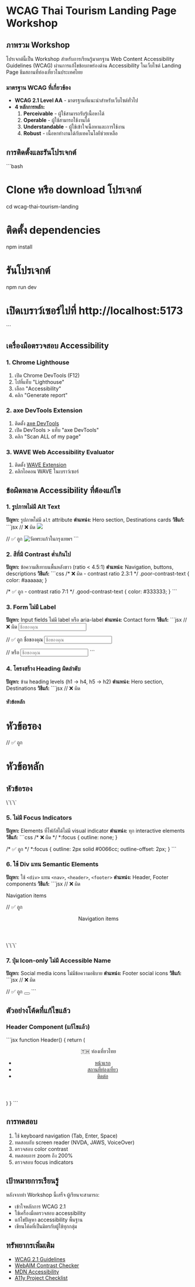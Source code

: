 # WCAG Thai Tourism Landing Page Workshop

## ภาพรวม Workshop

โปรเจกต์นี้เป็น Workshop สำหรับการเรียนรู้มาตรฐาน Web Content Accessibility Guidelines (WCAG) ผ่านการแก้ไขข้อบกพร่องด้าน Accessibility ในเว็บไซต์ Landing Page ธีมสถานที่ท่องเที่ยวในประเทศไทย

### มาตรฐาน WCAG ที่เกี่ยวข้อง

- **WCAG 2.1 Level AA** - มาตรฐานที่แนะนำสำหรับเว็บไซต์ทั่วไป
- **4 หลักการหลัก:**
  1. **Perceivable** - ผู้ใช้สามารถรับรู้เนื้อหาได้
  2. **Operable** - ผู้ใช้สามารถใช้งานได้
  3. **Understandable** - ผู้ใช้เข้าใจเนื้อหาและการใช้งาน
  4. **Robust** - เนื้อหาทำงานได้กับเทคโนโลยีช่วยเหลือ

## การติดตั้งและรันโปรเจกต์

\`\`\`bash
# Clone หรือ download โปรเจกต์
cd wcag-thai-tourism-landing

# ติดตั้ง dependencies
npm install

# รันโปรเจกต์
npm run dev

# เปิดเบราว์เซอร์ไปที่ http://localhost:5173
\`\`\`

## เครื่องมือตรวจสอบ Accessibility

### 1. Chrome Lighthouse
1. เปิด Chrome DevTools (F12)
2. ไปที่แท็บ "Lighthouse"
3. เลือก "Accessibility" 
4. คลิก "Generate report"

### 2. axe DevTools Extension
1. ติดตั้ง [axe DevTools](https://chrome.google.com/webstore/detail/axe-devtools-web-accessib/lhdoppojpmngadmnindnejefpokejbdd)
2. เปิด DevTools > แท็บ "axe DevTools"
3. คลิก "Scan ALL of my page"

### 3. WAVE Web Accessibility Evaluator
1. ติดตั้ง [WAVE Extension](https://chrome.google.com/webstore/detail/wave-evaluation-tool/jbbplnpkjmmeebjpijfedlgcdilocofh)
2. คลิกไอคอน WAVE ในเบราว์เซอร์

## ข้อผิดพลาด Accessibility ที่ต้องแก้ไข

### 1. รูปภาพไม่มี Alt Text
**ปัญหา:** รูปภาพไม่มี `alt` attribute
**ตำแหน่ง:** Hero section, Destinations cards
**วิธีแก้:**
\`\`\`jsx
// ❌ ผิด
<img src="image.jpg" />

// ✅ ถูก
<img src="image.jpg" alt="วัดพระแก้วในกรุงเทพฯ" />
\`\`\`

### 2. สีที่มี Contrast ต่ำเกินไป
**ปัญหา:** ข้อความสีเทาบนพื้นหลังขาว (ratio < 4.5:1)
**ตำแหน่ง:** Navigation, buttons, descriptions
**วิธีแก้:**
\`\`\`css
/* ❌ ผิด - contrast ratio 2.3:1 */
.poor-contrast-text {
  color: #aaaaaa;
}

/* ✅ ถูก - contrast ratio 7:1 */
.good-contrast-text {
  color: #333333;
}
\`\`\`

### 3. Form ไม่มี Label
**ปัญหา:** Input fields ไม่มี label หรือ aria-label
**ตำแหน่ง:** Contact form
**วิธีแก้:**
\`\`\`jsx
// ❌ ผิด
<input type="text" placeholder="ชื่อของคุณ" />

// ✅ ถูก
<label htmlFor="name">ชื่อของคุณ</label>
<input type="text" id="name" placeholder="ชื่อของคุณ" />

// หรือ
<input type="text" aria-label="ชื่อของคุณ" placeholder="ชื่อของคุณ" />
\`\`\`

### 4. โครงสร้าง Heading ผิดลำดับ
**ปัญหา:** ข้าม heading levels (h1 → h4, h5 → h2)
**ตำแหน่ง:** Hero section, Destinations
**วิธีแก้:**
\`\`\`jsx
// ❌ ผิด
<h4>หัวข้อหลัก</h4>
<h1>หัวข้อรอง</h1>

// ✅ ถูก
<h1>หัวข้อหลัก</h1>
<h2>หัวข้อรอง</h2>
\`\`\`

### 5. ไม่มี Focus Indicators
**ปัญหา:** Elements ที่โฟกัสได้ไม่มี visual indicator
**ตำแหน่ง:** ทุก interactive elements
**วิธีแก้:**
\`\`\`css
/* ❌ ผิด */
*:focus {
  outline: none;
}

/* ✅ ถูก */
*:focus {
  outline: 2px solid #0066cc;
  outline-offset: 2px;
}
\`\`\`

### 6. ใช้ Div แทน Semantic Elements
**ปัญหา:** ใช้ `<div>` แทน `<nav>`, `<header>`, `<footer>`
**ตำแหน่ง:** Header, Footer components
**วิธีแก้:**
\`\`\`jsx
// ❌ ผิด
<div className="header">
  <div>Navigation items</div>
</div>

// ✅ ถูก
<header>
  <nav>Navigation items</nav>
</header>
\`\`\`

### 7. ปุ่ม Icon-only ไม่มี Accessible Name
**ปัญหา:** Social media icons ไม่มีข้อความอธิบาย
**ตำแหน่ง:** Footer social icons
**วิธีแก้:**
\`\`\`jsx
// ❌ ผิด
<div className="social-icon"></div>

// ✅ ถูก
<button aria-label="ติดตาม Facebook">
  <FacebookIcon />
</button>
\`\`\`

## ตัวอย่างโค้ดที่แก้ไขแล้ว

### Header Component (แก้ไขแล้ว)
\`\`\`jsx
function Header() {
  return (
    <header className="bg-blue-600 text-white p-4">
      <div className="container mx-auto flex justify-between items-center">
        <div className="text-2xl font-bold">
          🇹🇭 ท่องเที่ยวไทย
        </div>
        <nav>
          <ul className="flex space-x-6">
            <li><a href="#home" className="hover:text-blue-200 focus:outline-2 focus:outline-white">หน้าแรก</a></li>
            <li><a href="#destinations" className="hover:text-blue-200 focus:outline-2 focus:outline-white">สถานที่ท่องเที่ยว</a></li>
            <li><a href="#contact" className="hover:text-blue-200 focus:outline-2 focus:outline-white">ติดต่อ</a></li>
          </ul>
        </nav>
      </div>
    </header>
  )
}
\`\`\`

## การทดสอบ

1. ใช้ keyboard navigation (Tab, Enter, Space)
2. ทดสอบกับ screen reader (NVDA, JAWS, VoiceOver)
3. ตรวจสอบ color contrast
4. ทดสอบการ zoom ถึง 200%
5. ตรวจสอบ focus indicators

## เป้าหมายการเรียนรู้

หลังจากทำ Workshop นี้เสร็จ ผู้เรียนจะสามารถ:
- เข้าใจหลักการ WCAG 2.1
- ใช้เครื่องมือตรวจสอบ accessibility
- แก้ไขปัญหา accessibility พื้นฐาน
- เขียนโค้ดที่เป็นมิตรกับผู้ใช้ทุกกลุ่ม

## ทรัพยากรเพิ่มเติม

- [WCAG 2.1 Guidelines](https://www.w3.org/WAI/WCAG21/quickref/)
- [WebAIM Contrast Checker](https://webaim.org/resources/contrastchecker/)
- [MDN Accessibility](https://developer.mozilla.org/en-US/docs/Web/Accessibility)
- [A11y Project Checklist](https://www.a11yproject.com/checklist/)

